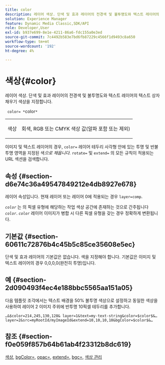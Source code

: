 ```yaml
---
title: color
description: 레이어 색상. 단색 및 효과 레이어의 전경색 및 불투명도와 텍스트 레이어의 텍스트 상자 채우기 색상을 지정합니다.
solution: Experience Manager
feature: Dynamic Media Classic,SDK/API
role: Developer,User
exl-id: b937e699-8e1e-4211-86a6-fdc155a0e3ed
source-git-commit: 7c4492b583e7bd6fb87229c4566f1d9493c8a650
workflow-type: tm+mt
source-wordcount: '192'
ht-degree: 4%

---
```


# 색상{#color}

레이어 색상. 단색 및 효과 레이어의 전경색 및 불투명도와 텍스트 레이어의 텍스트 상자 채우기 색상을 지정합니다.

` color= *`color`*`

<table id="simpletable_68645167998A42229CEF858909FD447E"> 
 <tr class="strow"> 
  <td class="stentry"> <p> <span class="codeph"> <span class="varname"> 색상 </span> </span> </p> </td> 
  <td class="stentry"> <p>회색, RGB 또는 CMYK 색상 값(알파 포함 또는 제외) </p> </td> 
 </tr> 
</table>

이미지 및 텍스트 레이어의 경우, `color=` 레이어 테두리 사각형 안에 있는 투명 및 반불투명 영역을 지정된 색*으로 채웁니다.* `rotate=` 및 `extend=` 의 모든 규칙이 적용되는 URL 섹션을 검색합니다.

## 속성 {#section-d6e74c36a49547849212e4db8927e678}

레이어 속성입니다. 현재 레이어 또는 레이어 0에 적용되는 경우 `layer=comp`.

*`color`* 는 의 픽셀 유형에 해당하는 작업 색상 공간에 존재하는 것으로 간주됩니다 *`color`*. *`color`* 레이어 이미지가 병합 시 다른 픽셀 유형을 갖는 경우 정확하게 변환됩니다.

## 기본값 {#section-60611c72876b4c45b5c85ce35608e5ec}

단색 및 효과 레이어의 기본값은 없습니다. 색을 지정해야 합니다. 기본값은 이미지 및 텍스트 레이어의 경우 0,0,0,0(완전히 투명)입니다.

## 예 {#section-2d090493f4ec4e188bbc5565aa151a05}

다음 템플릿 조각에서는 텍스트 배경을 50% 불투명 색상으로 설정하고 동일한 색상을 사용하여 레이어 2 이미지 주위에 반투명 10픽셀 테두리를 추가합니다.

`…&$color=214,245,130,128& layer=1&text=my-text-string&color=$color$&… layer=2&src=myRootId/myImageId&extend=10,10,10,10&bgColor=$color$&…`

## 참조 {#section-f0e059f857b64b61ab4f23312b8dc619}

[색상](../../../../../is-api/http-ref/image-serving-api-ref/c-http-protocol-reference/c-data-types/r-is-http-color.md#reference-0fdb264a3aed4bd78451bb55311f6e93), [bgColor=](../../../../../is-api/http-ref/image-serving-api-ref/c-http-protocol-reference/c-command-reference/r-bgcolor.md#reference-441371ba4ef54fe781887c5ae448f6ab), [opac=](../../../../../is-api/http-ref/image-serving-api-ref/c-http-protocol-reference/c-command-reference/r-opac.md#reference-d2269b51aca34599a08d0a46ee5c27e5), [extend=](../../../../../is-api/http-ref/image-serving-api-ref/c-http-protocol-reference/c-command-reference/r-extend.md#reference-7e9156beb285459d830e2d56782a74ac), [bgc=](../../../../../is-api/http-ref/image-serving-api-ref/c-http-protocol-reference/c-command-reference/r-bgc.md#reference-53376175f617446fbe5c69120f834b88), [색상 관리](../../../../../is-api/http-ref/image-serving-api-ref/c-http-protocol-reference/c-syntax-and-features/r-color-management.md#reference-c7e4a72d589145189f7e4bcb6b4544d7)
